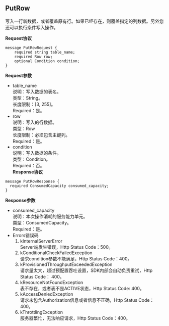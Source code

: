 ## PutRow
写入一行新数据，或者覆盖原有行。如果已经存在，则覆盖指定的列数据。另外您还可以执行条件写入操作。

**Request协议**

```
message PutRowRequest {
    required string table_name;
    required Row row;
    optional Condition condition;
}
```
**Request参数**
* table_name<br>
	说明：写入数据的表名。<br>
	类型：String。<br>
	长度限制：[3, 255]。<br>
	Required：是。<br>
* row<br>
	说明：写入的行数据。<br>
	类型：Row<br>
	长度限制：必须包含主键列。<br>
	Required：是。<br>
* condition<br>
	说明：写入数据的条件。<br>
	类型：Condition。<br>
	Required：否。<br>
**Response协议**
```
message PutRowResponse {
  required ConsumedCapacity consumed_capacity;
}
```
**Response参数**
* consumed_capacity<br>
	说明：本次操作消耗的服务能力单元。<br>
	类型：ConsumedCapacity。<br>
	Required：是。<br>
* Errors错误码<br>
  1. kInternalServerError<br>
Server端发生错误，Http Status Code：500。<br>
  2. kConditionalCheckFailedException<br>
请求condition参数不能满足，Http Status Code：400。<br>
  3. kProvisionedThroughputExceededException<br>
请求量太大，超过预配置吞吐设置，SDK内部会自动负责重试，Http Status Code：
400。<br>
  4. kResourceNotFoundException<br>
表不存在，或者表不是ACTIVE状态，Http Status Code: 400。
  5. kAccessDeniedException<br>
请求未包含Authorization信息或者信息不正确，Http Status Code：400。
  6. kThrottlingException<br>
服务器繁忙，无法响应请求，Http Status Code：400。

